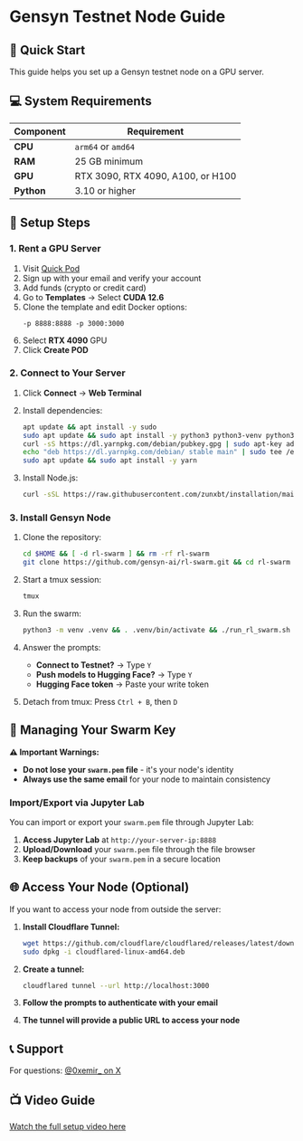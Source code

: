 # Gensyn Testnet Node Guide

## 🎯 Quick Start

This guide helps you set up a Gensyn testnet node on a GPU server.

## 💻 System Requirements

| Component | Requirement |
|-----------|-------------|
| **CPU** | `arm64` or `amd64` |
| **RAM** | 25 GB minimum |
| **GPU** | RTX 3090, RTX 4090, A100, or H100 |
| **Python** | 3.10 or higher |

## 🚀 Setup Steps

### 1. Rent a GPU Server

1. Visit [Quick Pod](https://console.quickpod.io?affiliate=60f49a2e-463f-490d-a57a-497276b22a09)
2. Sign up with your email and verify your account
3. Add funds (crypto or credit card)
4. Go to **Templates** → Select **CUDA 12.6**
5. Clone the template and edit Docker options:
   ```
   -p 8888:8888 -p 3000:3000
   ```
6. Select **RTX 4090** GPU
7. Click **Create POD**

### 2. Connect to Your Server

1. Click **Connect** → **Web Terminal**
2. Install dependencies:
   ```bash
   apt update && apt install -y sudo
   sudo apt update && sudo apt install -y python3 python3-venv python3-pip curl wget screen git lsof
   curl -sS https://dl.yarnpkg.com/debian/pubkey.gpg | sudo apt-key add -
   echo "deb https://dl.yarnpkg.com/debian/ stable main" | sudo tee /etc/apt/sources.list.d/yarn.list
   sudo apt update && sudo apt install -y yarn
   ```

3. Install Node.js:
   ```bash
   curl -sSL https://raw.githubusercontent.com/zunxbt/installation/main/node.sh | bash
   ```

### 3. Install Gensyn Node

1. Clone the repository:
   ```bash
   cd $HOME && [ -d rl-swarm ] && rm -rf rl-swarm
   git clone https://github.com/gensyn-ai/rl-swarm.git && cd rl-swarm
   ```

2. Start a tmux session:
   ```bash
   tmux
   ```

3. Run the swarm:
   ```bash
   python3 -m venv .venv && . .venv/bin/activate && ./run_rl_swarm.sh
   ```

4. Answer the prompts:
   - **Connect to Testnet?** → Type `Y`
   - **Push models to Hugging Face?** → Type `Y`
   - **Hugging Face token** → Paste your write token

5. Detach from tmux: Press `Ctrl + B`, then `D`

## 🔐 Managing Your Swarm Key

**⚠️ Important Warnings:**
- **Do not lose your `swarm.pem` file** - it's your node's identity
- **Always use the same email** for your node to maintain consistency

### Import/Export via Jupyter Lab

You can import or export your `swarm.pem` file through Jupyter Lab:

1. **Access Jupyter Lab** at `http://your-server-ip:8888`
2. **Upload/Download** your `swarm.pem` file through the file browser
3. **Keep backups** of your `swarm.pem` in a secure location

## 🌐 Access Your Node (Optional)

If you want to access your node from outside the server:

1. **Install Cloudflare Tunnel:**
   ```bash
   wget https://github.com/cloudflare/cloudflared/releases/latest/download/cloudflared-linux-amd64.deb
   sudo dpkg -i cloudflared-linux-amd64.deb
   ```

2. **Create a tunnel:**
   ```bash
   cloudflared tunnel --url http://localhost:3000
   ```

3. **Follow the prompts to authenticate with your email**

4. **The tunnel will provide a public URL to access your node**

## 📞 Support

For questions: [@0xemir_ on X](https://x.com/0xemir_)

## 📺 Video Guide

[Watch the full setup video here](https://github.com/user-attachments/assets/df4c57ae-7044-4691-a01c-28ac687a93ff)
